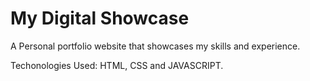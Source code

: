 # My Digital Showcase
A Personal portfolio website that showcases my skills and experience.

Techonologies Used: HTML, CSS and JAVASCRIPT.
